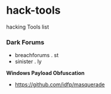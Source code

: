 # hack-tools
hacking Tools list

### Dark Forums
- breachforums . st
- sinister . ly


**Windows Payload Obfuscation**
- https://github.com/idfp/masquerade
